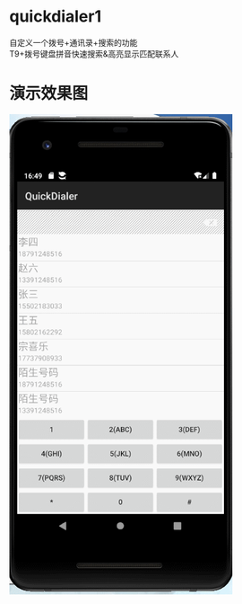 # quickdialer1
自定义一个拨号+通讯录+搜索的功能  
T9+拨号键盘拼音快速搜索&amp;高亮显示匹配联系人  

# **演示效果图**  
![效果图](./quickdialer.gif)
